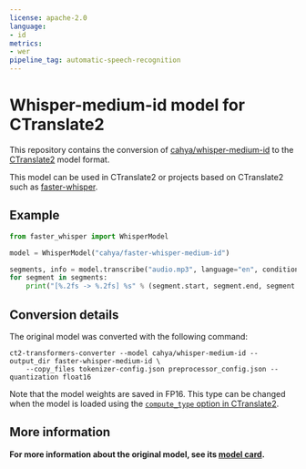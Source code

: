 ```yaml
---
license: apache-2.0
language:
- id
metrics:
- wer
pipeline_tag: automatic-speech-recognition
---
```


# Whisper-medium-id model for CTranslate2

This repository contains the conversion of [cahya/whisper-medium-id](https://huggingface.co/cahya/whisper-medium-id) to the [CTranslate2](https://github.com/OpenNMT/CTranslate2) model format.

This model can be used in CTranslate2 or projects based on CTranslate2 such as [faster-whisper](https://github.com/systran/faster-whisper).

## Example

```python
from faster_whisper import WhisperModel

model = WhisperModel("cahya/faster-whisper-medium-id")

segments, info = model.transcribe("audio.mp3", language="en", condition_on_previous_text=False)
for segment in segments:
    print("[%.2fs -> %.2fs] %s" % (segment.start, segment.end, segment.text))
```

## Conversion details

The original model was converted with the following command:

```
ct2-transformers-converter --model cahya/whisper-medium-id --output_dir faster-whisper-medium-id \
    --copy_files tokenizer-config.json preprocessor_config.json --quantization float16
```

Note that the model weights are saved in FP16. This type can be changed when the model is loaded using the [`compute_type` option in CTranslate2](https://opennmt.net/CTranslate2/quantization.html).

## More information

**For more information about the original model, see its [model card](https://huggingface.co/cahya/faster-whisper-medium-id).**